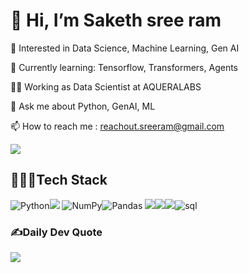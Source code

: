 # 👋 Hi, I’m Saketh sree ram

 👀 Interested in Data Science, Machine Learning, Gen AI
 
 🌱 Currently learning: Tensorflow, Transformers, Agents
 
 👨‍💻 Working as Data Scientist at AQUERALABS

💬 Ask me about Python, GenAI, ML

📫 How to reach me : reachout.sreeram@gmail.com


![](https://github-readme-stats.vercel.app/api/top-langs/?username=sakethsreeram7&theme=highcontrast&hide_border=false&include_all_commits=false&count_private=true&layout=compact)



## 👨🏻‍💻Tech Stack
 
![Python](https://img.shields.io/badge/%20Python-blue?style=flat-square&logo=python&logoColor=white)![](https://img.shields.io/badge/TensorFlow-brown?style=flat-square&logo=TensorFlow&logoColor=white) ![NumPy](https://img.shields.io/badge/numpy-%23013243.svg?style=flat&logo=numpy&logoColor=white)![Pandas](https://img.shields.io/badge/pandas-%23150458.svg?style=flat&logo=pandas&logoColor=white)  ![](https://img.shields.io/badge/PyTorch-red?style=flat-square&logo=TensorFlow&logoColor=white)![](https://img.shields.io/badge/Scikit%E2%80%90learn-yellowgreen?style=flat-square&logo=Scikit%E2%80%90learn&logoColor=white)![](https://img.shields.io/badge/openCV-black?style=flat-square&logo=openCV&logoColor=white)![sql](https://img.shields.io/badge/SQL-brightgreen?style=flat-square&logo=Mysql&logoColor=black)


### ✍️Daily Dev Quote
![](https://quotes-github-readme.vercel.app/api?type=horizontal&theme=dark)
